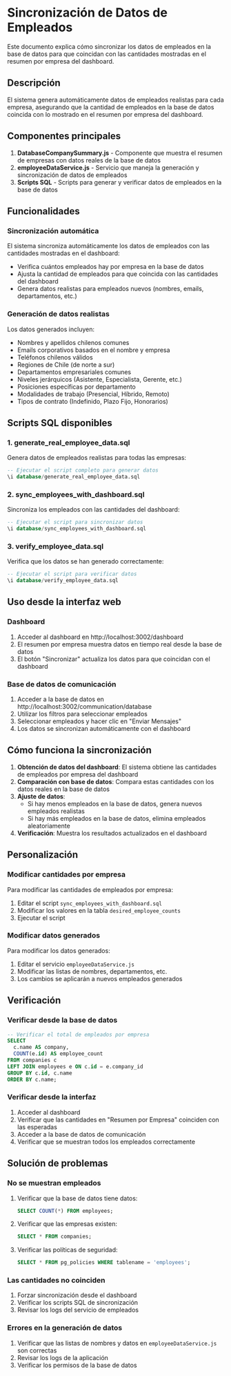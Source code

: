 # Sincronización de Datos de Empleados

Este documento explica cómo sincronizar los datos de empleados en la base de datos para que coincidan con las cantidades mostradas en el resumen por empresa del dashboard.

## Descripción

El sistema genera automáticamente datos de empleados realistas para cada empresa, asegurando que la cantidad de empleados en la base de datos coincida con lo mostrado en el resumen por empresa del dashboard.

## Componentes principales

1. **DatabaseCompanySummary.js** - Componente que muestra el resumen de empresas con datos reales de la base de datos
2. **employeeDataService.js** - Servicio que maneja la generación y sincronización de datos de empleados
3. **Scripts SQL** - Scripts para generar y verificar datos de empleados en la base de datos

## Funcionalidades

### Sincronización automática
El sistema sincroniza automáticamente los datos de empleados con las cantidades mostradas en el dashboard:

- Verifica cuántos empleados hay por empresa en la base de datos
- Ajusta la cantidad de empleados para que coincida con las cantidades del dashboard
- Genera datos realistas para empleados nuevos (nombres, emails, departamentos, etc.)

### Generación de datos realistas
Los datos generados incluyen:
- Nombres y apellidos chilenos comunes
- Emails corporativos basados en el nombre y empresa
- Teléfonos chilenos válidos
- Regiones de Chile (de norte a sur)
- Departamentos empresariales comunes
- Niveles jerárquicos (Asistente, Especialista, Gerente, etc.)
- Posiciones específicas por departamento
- Modalidades de trabajo (Presencial, Híbrido, Remoto)
- Tipos de contrato (Indefinido, Plazo Fijo, Honorarios)

## Scripts SQL disponibles

### 1. generate_real_employee_data.sql
Genera datos de empleados realistas para todas las empresas:
```sql
-- Ejecutar el script completo para generar datos
\i database/generate_real_employee_data.sql
```

### 2. sync_employees_with_dashboard.sql
Sincroniza los empleados con las cantidades del dashboard:
```sql
-- Ejecutar el script para sincronizar datos
\i database/sync_employees_with_dashboard.sql
```

### 3. verify_employee_data.sql
Verifica que los datos se han generado correctamente:
```sql
-- Ejecutar el script para verificar datos
\i database/verify_employee_data.sql
```

## Uso desde la interfaz web

### Dashboard
1. Acceder al dashboard en http://localhost:3002/dashboard
2. El resumen por empresa muestra datos en tiempo real desde la base de datos
3. El botón "Sincronizar" actualiza los datos para que coincidan con el dashboard

### Base de datos de comunicación
1. Acceder a la base de datos en http://localhost:3002/communication/database
2. Utilizar los filtros para seleccionar empleados
3. Seleccionar empleados y hacer clic en "Enviar Mensajes"
4. Los datos se sincronizan automáticamente con el dashboard

## Cómo funciona la sincronización

1. **Obtención de datos del dashboard**: El sistema obtiene las cantidades de empleados por empresa del dashboard
2. **Comparación con base de datos**: Compara estas cantidades con los datos reales en la base de datos
3. **Ajuste de datos**: 
   - Si hay menos empleados en la base de datos, genera nuevos empleados realistas
   - Si hay más empleados en la base de datos, elimina empleados aleatoriamente
4. **Verificación**: Muestra los resultados actualizados en el dashboard

## Personalización

### Modificar cantidades por empresa
Para modificar las cantidades de empleados por empresa:
1. Editar el script `sync_employees_with_dashboard.sql`
2. Modificar los valores en la tabla `desired_employee_counts`
3. Ejecutar el script

### Modificar datos generados
Para modificar los datos generados:
1. Editar el servicio `employeeDataService.js`
2. Modificar las listas de nombres, departamentos, etc.
3. Los cambios se aplicarán a nuevos empleados generados

## Verificación

### Verificar desde la base de datos
```sql
-- Verificar el total de empleados por empresa
SELECT 
  c.name AS company,
  COUNT(e.id) AS employee_count
FROM companies c
LEFT JOIN employees e ON c.id = e.company_id
GROUP BY c.id, c.name
ORDER BY c.name;
```

### Verificar desde la interfaz
1. Acceder al dashboard
2. Verificar que las cantidades en "Resumen por Empresa" coinciden con las esperadas
3. Acceder a la base de datos de comunicación
4. Verificar que se muestran todos los empleados correctamente

## Solución de problemas

### No se muestran empleados
1. Verificar que la base de datos tiene datos:
   ```sql
   SELECT COUNT(*) FROM employees;
   ```
2. Verificar que las empresas existen:
   ```sql
   SELECT * FROM companies;
   ```
3. Verificar las políticas de seguridad:
   ```sql
   SELECT * FROM pg_policies WHERE tablename = 'employees';
   ```

### Las cantidades no coinciden
1. Forzar sincronización desde el dashboard
2. Verificar los scripts SQL de sincronización
3. Revisar los logs del servicio de empleados

### Errores en la generación de datos
1. Verificar que las listas de nombres y datos en `employeeDataService.js` son correctas
2. Revisar los logs de la aplicación
3. Verificar los permisos de la base de datos